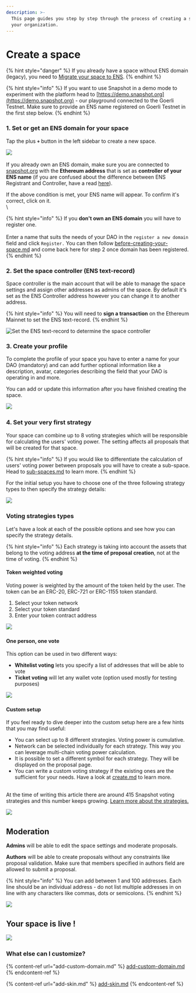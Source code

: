 ```yaml
---
description: >-
  This page guides you step by step through the process of creating a space for
  your organization.
---
```


# Create a space

{% hint style="danger" %}
If you already have a space without ENS domain (legacy), you need to [Migrate your space to ENS](https://docs.snapshot.page/spaces/migrate).
{% endhint %}

{% hint style="info" %}
If you want to use Snapshot in a demo mode to experiment with the platform head to [https://demo.snapshot.org](https://demo.snapshot.org) - our playground connected to the Goerli Testnet. Make sure to provide an ENS name registered on Goerli Testnet in the first step below.
{% endhint %}

### 1. Set or get an ENS domain for your space

Tap the plus **`+`** button in the left sidebar to create a new space.

![](<../.gitbook/assets/Capture d’écran 2022-08-11 à 12.30.46.png>)

If you already own an ENS domain, make sure you are connected to [snapshot.org](https://snapshot.org/#/setup) with the **Ethereum address** that is set as **controller of your ENS name** (if you are confused about the difference between ENS Registrant and Controller, have a read [here](https://docs.ens.domains/permanent-registrar-faq#what-is-the-registrant-and-controller-of-a-name)).&#x20;

If the above condition is met, your ENS name will appear. To confirm it's correct, click on it.\
\


{% hint style="info" %}
If you **don't own an ENS domain** you will have to register one. \
\
Enter a name that suits the needs of your DAO in the `register a new domain` field and click `Register.` You can then follow [before-creating-your-space.md](before-creating-your-space.md "mention") and come back here for step 2 once domain has been registered.
{% endhint %}

### 2. Set the space controller (ENS text-record)

Space controller is the main account that will be able to manage the space settings and assign other addresses as admins of the space. By default it's set as the ENS Controller address however you can change it to another address.&#x20;

{% hint style="info" %}
You will need to **sign a transaction** on the Ethereum Mainnet to set the ENS text-record.&#x20;
{% endhint %}

![Set the ENS text-record to determine the space controller](<../.gitbook/assets/Capture d’écran 2022-08-11 à 12.31.58.png>)

### 3. Create your profile

To complete the profile of your space you have to enter a name for your DAO (mandatory) and can add further optional information like a description, avatar, categories describing the field that your DAO is operating in and more.&#x20;

You can add or update this information after you have finished creating the space.

![](<../.gitbook/assets/Capture d’écran 2022-08-11 à 12.53.39.png>)

### **4. Set your very first strategy**

Your space can combine up to 8 voting strategies which will be responsible for calculating the users' voting power. The setting affects all proposals that will be created for that space.&#x20;

{% hint style="info" %}
If you would like to differentiate the calculation of users' voting power between proposals you will have to create a sub-space. Head to [sub-spaces.md](sub-spaces.md "mention") to learn more.
{% endhint %}

For the initial setup you have to choose one of the three following strategy types to then specify the strategy details:

![](<../.gitbook/assets/Capture d’écran 2022-08-11 à 12.33.32.png>)

### Voting strategies types&#x20;

Let's have a look at each of the possible options and see how you can specify the strategy details.

{% hint style="info" %}
Each strategy is taking into account the assets that belong to the voting address **at the time of proposal creation**, not at the time of voting.
{% endhint %}

#### Token weighted voting

Voting power is weighted by the amount of the token held by the user. The token can be an ERC-20, ERC-721 or ERC-1155 token standard.

1. Select your token network
2. Select your token standard
3. Enter your token contract address

![](<../.gitbook/assets/Capture d’écran 2022-08-11 à 12.37.27.png>)

#### One person, one vote

This option can be used in two different ways:

* **Whitelist voting** lets you specify a list of addresses that will be able to vote
* **Ticket voting** will let any wallet vote (option used mostly for testing purposes)

![](<../.gitbook/assets/Capture d’écran 2022-08-11 à 13.24.40.png>)

#### Custom setup

If you feel ready to dive deeper into the custom setup here are a few hints that you may find useful:

* You can select up to 8 different strategies. Voting power is cumulative.
* Network can be selected individually for each strategy. This way you can leverage multi-chain voting power calculation.
* It is possible to set a different symbol for each strategy. They will be displayed on the proposal page.
* You can write a custom voting strategy if the existing ones are the sufficient for your needs. Have a look at [create.md](../strategies/create.md "mention") to learn more.

\
At the time of writing this article there are around 415 Snapshot voting strategies and this number keeps growing. [Learn more about the strategies. ](../strategies/what-is-a-strategy.md)

![](<../.gitbook/assets/Capture d’écran 2022-08-11 à 13.25.04.png>)

## Moderation

**Admins** will be able to edit the space settings and moderate proposals.&#x20;

**Authors** will be able to create proposals without any constraints like proposal validation. Make sure that members specified in authors field are allowed to submit a proposal.

{% hint style="info" %}
You can add between 1 and 100 addresses. Each line should be an individual address - do not list multiple addresses in on line with any characters like commas, dots or semicolons.
{% endhint %}

![](<../.gitbook/assets/Capture d’écran 2022-08-12 à 13.53.21.png>)

## Your space is live !

![](<../.gitbook/assets/Capture d’écran 2022-08-12 à 13.53.39.png>)

### What else can I customize?

{% content-ref url="add-custom-domain.md" %}
[add-custom-domain.md](add-custom-domain.md)
{% endcontent-ref %}

{% content-ref url="add-skin.md" %}
[add-skin.md](add-skin.md)
{% endcontent-ref %}
